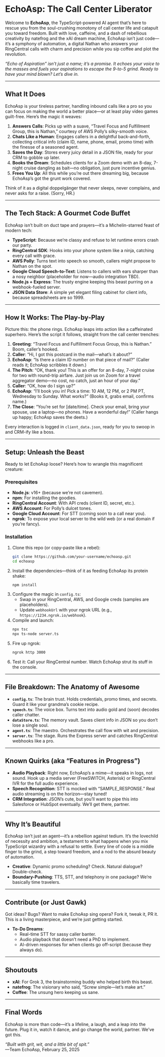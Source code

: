 # EchoAsp: The Call Center Liberator

Welcome to **EchoAsp**, the TypeScript-powered AI agent that’s here to rescue you from the soul-crushing monotony of call center life and catapult you toward freedom. Built with love, caffeine, and a dash of rebellious creativity by natefrog and the xAI dream machine, EchoAsp isn’t just code—it’s a symphony of automation, a digital Nathan who answers your RingCentral calls with charm and precision while you sip coffee and plot the revolution.

*“Echo of Aspiration” isn’t just a name; it’s a promise. It echoes your voice to the masses and fuels your aspirations to escape the 9-to-5 grind. Ready to have your mind blown? Let’s dive in.*

---

## What It Does

EchoAsp is your tireless partner, handling inbound calls like a pro so you can focus on making the world a better place—or at least play video games guilt-free. Here’s the magic it weaves:

1. **Answers Calls**: Picks up with a suave, “Travel Focus and Fulfillment Group, this is Nathan,” courtesy of AWS Polly’s silky-smooth voice.
2. **Chats Like a Human**: Engages callers in a delightful back-and-forth, collecting critical info (claim ID, name, phone, email, promo time) with the finesse of a seasoned agent.
3. **Saves the Day**: Stores every juicy detail in a JSON file, ready for your CRM to gobble up later.
4. **Books the Dream**: Schedules clients for a Zoom demo with an 8-day, 7-night cruise dangling as bait—no obligation, just pure incentive genius.
5. **Frees You Up**: All this while you’re out there dreaming big, because EchoAsp’s got the grunt work covered.

Think of it as a digital doppelgänger that never sleeps, never complains, and never asks for a raise. (Sorry, HR.)

---

## The Tech Stack: A Gourmet Code Buffet

EchoAsp isn’t built on duct tape and prayers—it’s a Michelin-starred feast of modern tech:

- **TypeScript**: Because we’re classy and refuse to let runtime errors crash our party.
- **RingCentral SDK**: Hooks into your phone system like a ninja, catching every call with grace.
- **AWS Polly**: Turns text into speech so smooth, callers might propose to Nathan on the spot.
- **Google Cloud Speech-to-Text**: Listens to callers with ears sharper than a nosy neighbor (placeholder for now—audio integration TBD).
- **Node.js + Express**: The trusty engine keeping this beast purring on a webhook-fueled server.
- **JSON Data Store**: A simple yet elegant filing cabinet for client info, because spreadsheets are so 1999.

---

## How It Works: The Play-by-Play

Picture this: the phone rings. EchoAsp leaps into action like a caffeinated superhero. Here’s the script it follows, straight from the call center trenches:

1. **Greeting**: “Travel Focus and Fulfillment Focus Group, this is Nathan.” Boom, caller’s hooked.
2. **Caller**: “Hi, I got this postcard in the mail—what’s it about?”
3. **EchoAsp**: “Is there a claim ID number on that piece of mail?” (Caller reads it; EchoAsp scribbles it down.)
4. **The Pitch**: “OK, thank you! This is an offer for an 8-day, 7-night cruise for two with round-trip airfare. Just join us on Zoom for a travel aggregator demo—no cost, no catch, just an hour of your day.”
5. **Caller**: “OK, how do I sign up?”
6. **EchoAsp**: “I’ll book you in! Pick a time: 10 AM, 12 PM, or 2 PM PT, Wednesday to Sunday. What works?” (Books it, grabs email, confirms name.)
7. **The Close**: “You’re set for [date/time]. Check your email, bring your spouse, use a laptop—no phones. Have a wonderful day!” (Caller hangs up happy; EchoAsp saves the deets.)

Every interaction is logged in `client_data.json`, ready for you to swoop in and CRM-ify like a boss.

---

## Setup: Unleash the Beast

Ready to let EchoAsp loose? Here’s how to wrangle this magnificent creature:

### Prerequisites
- **Node.js**: v16+ (because we’re not cavemen).
- **npm**: For installing the goodies.
- **RingCentral Account**: With API creds (client ID, secret, etc.).
- **AWS Account**: For Polly’s dulcet tones.
- **Google Cloud Account**: For STT (coming soon to a call near you).
- **ngrok**: To expose your local server to the wild web (or a real domain if you’re fancy).

### Installation
1. Clone this repo (or copy-paste like a rebel):
   ```bash
   git clone https://github.com/your-username/echoasp.git
   cd echoasp
   ```
2. Install the dependencies—think of it as feeding EchoAsp its protein shake:
   ```bash
   npm install
   ```
3. Configure the magic in `config.ts`:
   - Swap in your RingCentral, AWS, and Google creds (samples are placeholders).
   - Update `webhookUrl` with your ngrok URL (e.g., `https://1234.ngrok.io/webhook`).
4. Compile and launch:
   ```bash
   npx tsc
   npx ts-node server.ts
   ```
5. Fire up ngrok:
   ```bash
   ngrok http 3000
   ```
6. Test it: Call your RingCentral number. Watch EchoAsp strut its stuff in the console.

---

## File Breakdown: The Anatomy of Awesome

- **`config.ts`**: The brain trust. Holds credentials, promo times, and secrets. Guard it like your grandma’s cookie recipe.
- **`speech.ts`**: The voice box. Turns text into audio gold and (soon) decodes caller chatter.
- **`dataStore.ts`**: The memory vault. Saves client info in JSON so you don’t lose a single soul.
- **`agent.ts`**: The maestro. Orchestrates the call flow with wit and precision.
- **`server.ts`**: The stage. Runs the Express server and catches RingCentral webhooks like a pro.

---

## Known Quirks (aka “Features in Progress”)

- **Audio Playback**: Right now, EchoAsp’s a mime—it speaks in logs, not sound. Hook up a media server (FreeSWITCH, Asterisk) or RingCentral IVR for the full audio experience.
- **Speech Recognition**: STT is mocked with “SAMPLE_RESPONSE.” Real audio streaming is on the horizon—stay tuned!
- **CRM Integration**: JSON’s cute, but you’ll want to pipe this into Salesforce or HubSpot eventually. We’ll get there, partner.

---

## Why It’s Beautiful 

EchoAsp isn’t just an agent—it’s a rebellion against tedium. It’s the lovechild of necessity and ambition, a testament to what happens when you mix TypeScript wizardry with a refusal to settle. Every line of code is a middle finger to the grind, a step toward freedom, and a nod to the absurd beauty of automation.

- **Creative**: Dynamic promo scheduling? Check. Natural dialogue? Double-check.
- **Boundary-Pushing**: TTS, STT, and telephony in one package? We’re basically time travelers.

---

## Contribute (or Just Gawk)

Got ideas? Bugs? Want to make EchoAsp sing opera? Fork it, tweak it, PR it. This is a living masterpiece, and we’re just getting started.

- **To-Do Dreams**:
  - Real-time STT for sassy caller banter.
  - Audio playback that doesn’t need a PhD to implement.
  - AI-driven responses for when clients go off-script (because they always do).

---

## Shoutouts

- **xAI**: For Grok 3, the brainstorming buddy who helped birth this beast.
- **natefrog**: The visionary who said, “Screw simple—let’s make art.”
- **Coffee**: The unsung hero keeping us sane.

---

## Final Words

EchoAsp is more than code—it’s a lifeline, a laugh, and a leap into the future. Plug it in, watch it dance, and go change the world, partner. We’ve got this.

*“Built with grit, wit, and a little bit of spit.”*  
—Team EchoAsp, February 25, 2025
